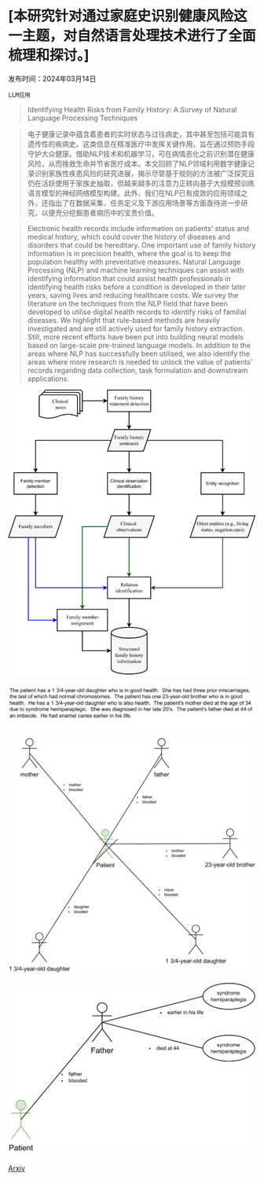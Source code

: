 # [本研究针对通过家庭史识别健康风险这一主题，对自然语言处理技术进行了全面梳理和探讨。]

发布时间：2024年03月14日

`LLM应用`

> Identifying Health Risks from Family History: A Survey of Natural Language Processing Techniques

> 电子健康记录中蕴含着患者的实时状态与过往病史，其中甚至包括可能具有遗传性的疾病史。这类信息在精准医疗中发挥关键作用，旨在通过预防手段守护大众健康。借助NLP技术和机器学习，可在病情恶化之前识别潜在健康风险，从而挽救生命并节省医疗成本。本文回顾了NLP领域利用数字健康记录识别家族性疾患风险的研究进展，揭示尽管基于规则的方法被广泛探究且仍在活跃使用于家族史抽取，但越来越多的注意力正转向基于大规模预训练语言模型的神经网络模型构建。此外，我们在NLP已有成效的应用领域之外，还指出了在数据采集、任务定义及下游应用场景等方面亟待进一步研究，以便充分挖掘患者病历中的宝贵价值。

> Electronic health records include information on patients' status and medical history, which could cover the history of diseases and disorders that could be hereditary. One important use of family history information is in precision health, where the goal is to keep the population healthy with preventative measures. Natural Language Processing (NLP) and machine learning techniques can assist with identifying information that could assist health professionals in identifying health risks before a condition is developed in their later years, saving lives and reducing healthcare costs.
  We survey the literature on the techniques from the NLP field that have been developed to utilise digital health records to identify risks of familial diseases. We highlight that rule-based methods are heavily investigated and are still actively used for family history extraction. Still, more recent efforts have been put into building neural models based on large-scale pre-trained language models. In addition to the areas where NLP has successfully been utilised, we also identify the areas where more research is needed to unlock the value of patients' records regarding data collection, task formulation and downstream applications.

![本研究针对通过家庭史识别健康风险这一主题，对自然语言处理技术进行了全面梳理和探讨。](../../../paper_images/2403.09997/x1.png)

![本研究针对通过家庭史识别健康风险这一主题，对自然语言处理技术进行了全面梳理和探讨。](../../../paper_images/2403.09997/x2.png)

![本研究针对通过家庭史识别健康风险这一主题，对自然语言处理技术进行了全面梳理和探讨。](../../../paper_images/2403.09997/x3.png)

![本研究针对通过家庭史识别健康风险这一主题，对自然语言处理技术进行了全面梳理和探讨。](../../../paper_images/2403.09997/x4.png)

[Arxiv](https://arxiv.org/abs/2403.09997)